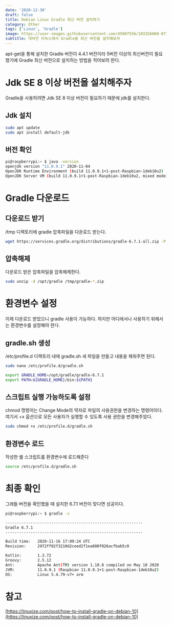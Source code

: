 ```yaml
---
date: '2020-12-30'
draft: false
title: Debian Linux Gradle 최신 버전 설치하기
category: Other
tags: ['Linux', 'Gradle']
image: https://user-images.githubusercontent.com/45007556/103326060-071db480-4a92-11eb-8f14-b63d669bfb96.png
subtitle: 데비안 리눅스에서 Gradle을 최신 버전을 설치해보자
---
```


apt-get을 통해 설치한 Gradle 버전이 4.4.1 버전이라 5버전 이상의 최신버전이 필요했기에 Gradle 최신 버전으로 설치하는 방법을 적어보려 한다.

# Jdk SE 8 이상 버전을 설치해주자

Gradle을 사용하려면 Jdk SE 8 이상 버전이 필요하기 때문에 jdk를 설치한다.

## Jdk 설치

```bash
sudo apt update
sudo apt install default-jdk
```

## 버전 확인

```bash
pi@raspberrypi:~ $ java -version
openjdk version "11.0.9.1" 2020-11-04
OpenJDK Runtime Environment (build 11.0.9.1+1-post-Raspbian-1deb10u2)
OpenJDK Server VM (build 11.0.9.1+1-post-Raspbian-1deb10u2, mixed mode)
```

# Gradle 다운로드

## 다운로드 받기

/tmp 디렉토리에 gradle 압축파일을 다운로드 받는다.

```bash
wget https://services.gradle.org/distributions/gradle-6.7.1-all.zip -P /tmp
```

## 압축해제

다운로드 받은 압축파일을 압축해제한다.

```bash
sudo unzip -d /opt/gradle /tmp/gradle-*.zip
```

# 환경변수 설정

이제 다운로드 받았으니 gradle 사용이 가능하다. 하지만 어디에서나 사용하기 위해서는 환경변수를 설정해야 한다.

## gradle.sh 생성

/etc/profile.d 디렉토리 내에 gradle.sh 새 파일을 만들고 내용을 채워주면 된다.

```bash
sudo nano /etc/profile.d/gradle.sh
```

```sh
export GRADLE_HOME=/opt/gradle/gradle-6.7.1
export PATH=${GRADLE_HOME}/bin:${PATH}
```

## 스크립트 실행 가능하도록 설정

chmod 명령어는 Change Mode의 약자로 파일의 사용권한을 변경하는 명령어이다. 여기서 +x 옵션으로 모든 사용자가 실행할 수 있도록 사용 권한을 변경해주었다.

```bash
sudo chmod +x /etc/profile.d/gradle.sh
```

## 환경변수 로드

작성한 쉘 스크립트를 환경변수에 로드해준다

```bash
source /etc/profile.d/gradle.sh
```

# 최종 확인

그래들 버전을 확인했을 때 설치한 6.7.1 버전이 맞다면 성공이다.

```bash
pi@raspberrypi:~ $ gradle -v

------------------------------------------------------------
Gradle 6.7.1
------------------------------------------------------------

Build time:   2020-11-16 17:09:24 UTC
Revision:     2972ff02f3210d2ceed2f1ea880f026acfbab5c0

Kotlin:       1.3.72
Groovy:       2.5.12
Ant:          Apache Ant(TM) version 1.10.8 compiled on May 10 2020
JVM:          11.0.9.1 (Raspbian 11.0.9.1+1-post-Raspbian-1deb10u2)
OS:           Linux 5.4.79-v7+ arm
```

# 참고

[https://linuxize.com/post/how-to-install-gradle-on-debian-10](https://linuxize.com/post/how-to-install-gradle-on-debian-10)
